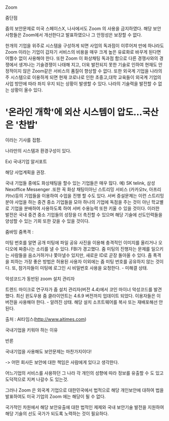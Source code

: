 Zoom



줌단점

줌의 보안문제로 미국 스페이스X, 나사에서도 Zoom 의 사용을 금지하였다. 해당 보안 사항들은 Zoom에서 개선한다고 발표하였으나 그 안정성은 보장할 수 없다.

한개의 기업을 위주로 시스템을 구성하게 되면 사업의 독과점이 이루어져 만에 하나라도 Zoom 이라는 기업이 갑자기 서비스의 비용을 매우 크게 높은 유료화로 바꾸게 된다면 어쩔수 없이 사용해야 한다. 또한 Zoom 이 화상채팅 독과점 함으로 다른 경쟁사와의 경쟁에서 생겨나는 기술경쟁이 나태해 지고, 더욱 발전되지 못한 기술로 인하여 현재도 안정적이지 않은 Zoom같은 서비스의 품질이 향상할 수 없다. 또한 외국계 기업을 나라의 주 시스템으로 이용하게 되면 현재 코로나로 인한 초중고,대학 교육들이 외국계 기업의 사업 방안에 따라 좌지 우지 되는 상황이 발생할 수 있다. 나라의 기술력을 발전할 수 없는 상황이 올수 있다. 

# '온라인 개학'에 외산 시스템이 압도...국산은 '찬밥'

이라는 기사를 접함.

나라만의 시스템과 환경구성이 있다.

Ex) 국내기업 알서포트

해당 사업계획을 권장.

국내 기업들 중에도 화상채팅을 할수 있는 기업들은 매우 많다. 예) SK telink, 삼성 Nexoffice Messenger .또한 꼭 화상 채팅이아닌 스트리밍 서비스 (카카오tv, 아프리카tv)등의 기업들을 이용하여 수업을 진행 할 수도 있다. 서버 증설문제는 이런 스트리밍 분야 사업을 하는 중견 중소 기업들을 모아 하나의 기업에 독점을 주는 것이 아닌 학교별로 기업을 분배하여 사용하도록 하여 서버 수용능력 또한 키울 수 있을 것이다. 이러한 발전은 국내 중견 중소 기업들의 성장을 더 촉진할 수 있으며 해당 기술에 선도인력들을 양성할 수 있는 기회 또한 갖을 수 있을 것이다. 



줌바밍 줌폭격 :

미팅 번호를 알면 공개 미팅에 파일 공유 사진을 이용해 충격적인 이미지를 올리거나 오디오에 짜증나는 소리를 낼 수 있다. FBI가 경고했다. 줌 미팅의 진행자는 문제를 일으키는 사람들을 음소거하거나 쫓아낼수 있지만, 새로운 ID로 곧장 돌아올 수 있다. 줌 폭격을 피하는 가장 좋은 방법은 허용된 사용자 이외에는 줌 미팅 번호를 공유하지 않는 것이다. 또, 참가자들이 미팅에 로그인 시 비밀번호 사용을 요청한다. - 미해결 상태.



악성코드가 동반된 zoom 설치 관리자

트렌드 마이크로 연구자가 줌 설치 관리자(버전 4.4)에서 코인 마이너 악성코드를 발견했다. 최신 윈도우용 줌 클라이언트는 4.6.9 버전까지 업데이트 되었다. 이용자들은 이 버전을 사용해야 한다. - 알려진 상태. 해당 설치 소프트웨어를 복사 또는 재배포해선 안 된다.

출처 : AI타임스(http://www.aitimes.com)



국내기업을 키워야 하는 이유



반론

국내기업을 사용해도 보안문제는 마찬가지이다!



-> 어떤 회사든 보안에 대한 책임은 사람에게 있다고 생각한다.

어느기업의 서비스를 사용하던 그 나라 각 개인의 성향에 따라 정보를 유출할 수 도 있고 도덕적으로 지켜 나갈수 도 있는것.

그러나 Zoom 은 외국계 기업으로 대한민국에서 법적으로 해당 개인보안에 대하여 법을 발표하여도 미국 기업의 Zoom 에는 해당이 될 수 없다.

국가적인 차원에서 해당 보안유출에 대한 법적인 제제와 국내 보안기술 발전을 지원하여 해당 기술의 선도 국가가 되도록 노력하는 것이 필요하다.









